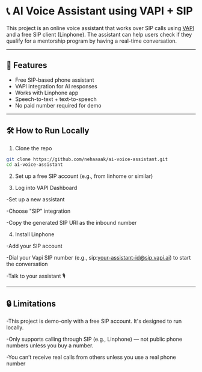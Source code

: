 # 📞 AI Voice Assistant using VAPI + SIP

This project is an online voice assistant that works over SIP calls using [VAPI](https://www.vapi.ai/) and a free SIP client (Linphone). The assistant can help users check if they qualify for a mentorship program by having a real-time conversation.

---

## 🚀 Features

- Free SIP-based phone assistant
- VAPI integration for AI responses
- Works with Linphone app
- Speech-to-text + text-to-speech
- No paid number required for demo

---

## 🛠️ How to Run Locally

1. Clone the repo

```bash
git clone https://github.com/nehaaaak/ai-voice-assistant.git
cd ai-voice-assistant
```

2. Set up a free SIP account (e.g., from linhome or similar)

3. Log into VAPI Dashboard

  -Set up a new assistant

  -Choose "SIP" integration

  -Copy the generated SIP URI as the inbound number

4. Install Linphone

  -Add your SIP account

  -Dial your Vapi SIP number (e.g., sip:your-assistant-id@sip.vapi.ai) to start the conversation

  -Talk to your assistant 🎙️

---

## 🔒 Limitations

-This project is demo-only with a free SIP account. It's designed to run locally.

-Only supports calling through SIP (e.g., Linphone) — not public phone numbers unless you buy a number.

-You can’t receive real calls from others unless you use a real phone number
